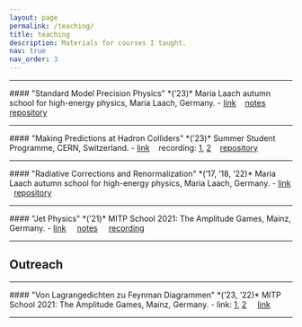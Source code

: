```yaml
---
layout: page
permalink: /teaching/
title: teaching
description: Materials for courses I taught.
nav: true
nav_order: 3
---
```

<hr>
#### "Standard Model Precision Physics" *(’23)*
Maria Laach autumn school for high-energy physics, Maria Laach, Germany.
- <a href='https://www.maria-laach.tp.nt.uni-siegen.de/'><i class="fa-solid fa-link"></i> link</a>
  &nbsp;<i class="fa-solid fa-code-commit" style="opacity: 0.25;"></i>&nbsp;
  <a href='https://www.maria-laach.tp.nt.uni-siegen.de/downloads/files/2023/Huss-2023.pdf'><i class="fa-solid fa-file"></i> notes</a>
  &nbsp;<i class="fa-solid fa-code-commit" style="opacity: 0.25;"></i>&nbsp;
  <a href='https://github.com/aykhuss/Lectures-MariaLaach-SMPrec'><i class="fa-solid fa-code-branch"></i> repository</a>
<hr>
#### "Making Predictions at Hadron Colliders" *(’23)*
Summer Student Programme, CERN, Switzerland.
- <a href='https://indico.cern.ch/event/1254879/timetable/'><i class="fa-solid fa-link"></i> link</a> 
  &nbsp;<i class="fa-solid fa-code-commit" style="opacity: 0.25;"></i>&nbsp;
  <i class="fa-solid fa-video"></i> recording: <a href='https://cds.cern.ch/record/2865910'>1</a>, <a href='https://cds.cern.ch/record/2866102'>2</a>
  &nbsp;<i class="fa-solid fa-code-commit" style="opacity: 0.25;"></i>&nbsp;
  <a href='https://github.com/aykhuss/Lectures-SSL-MkPred'><i class="fa-solid fa-code-branch"></i> repository</a>
<hr>
#### "Radiative Corrections and Renormalization" *(’17, ’18, ’22)*
Maria Laach autumn school for high-energy physics, Maria Laach, Germany.
- <a href='https://www.maria-laach.tp.nt.uni-siegen.de/'><i class="fa-solid fa-link"></i> link</a>
  &nbsp;
  <a href='https://github.com/aykhuss/Tutorials-MariaLaach-RadCor'><i class="fa-solid fa-code-branch"></i> repository</a>
<hr>
#### "Jet Physics" *(’21)*
MITP School 2021: The Amplitude Games, Mainz, Germany.
- <a href='https://indico.mitp.uni-mainz.de/event/204/'><i class="fa-solid fa-link"></i> link</a> 
  &nbsp;<i class="fa-solid fa-ellipsis" style="opacity: 0.25;"> </i> &nbsp;
  <a href='https://indico.mitp.uni-mainz.de/event/204/sessions/865/'><i class="fa-solid fa-file"></i> notes</a>
  &nbsp;<i class="fa-solid fa-ellipsis" style="opacity: 0.25;"> </i>&nbsp;
  <a href='https://www.youtube.com/watch?v=Stykhl3mza4&list=PLejkXpUan6WEqle5MQttuFK2_TWzJSUNw'><i class="fa-solid fa-video"></i> recording</a>
<hr>

## Outreach

<hr>
#### "Von Lagrangedichten zu Feynman Diagrammen" *(’23, ’22)*
MITP School 2021: The Amplitude Games, Mainz, Germany.
- <i class="fa-solid fa-link"></i> link: <a href='https://indico.cern.ch/event/1233143/timetable/'>1</a>, <a href='https://indico.cern.ch/event/1131641/timetable/'>2</a> 
  &nbsp;<i class="fa-solid fa-ellipsis" style="opacity: 0.25;"> </i> &nbsp;
  <a href='https://indico.cern.ch/event/1131641/contributions/4801762/i class="fa-solid fa-file"></i> notes</a>
<hr>
#### "Vierblättriger Vektorboson-Klee" *(’22)*
Physik Journal, German Physical Society (DPG).
- <a href='https://www.pro-physik.de/physik-journal/oktober-2022'><i class="fa-solid fa-link"></i> link</a> 
<hr>
